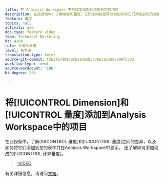 ```yaml
---
title: 在 Analysis Workspace 中将维度和指标添加到您的项目
description: 在此视频中，了解维度和量度、它们之间的差异以及如何将它们添加到您的表格和Analysis Workspace中的可视化。 还了解如何添加现成的计算量度。
feature: 维度
topics: null
activity: use
doc-type: feature video
team: Technical Marketing
kt: 4104
role: 业务从业者
level: 初学者
translation-type: tm+mt
source-git-commit: f3b3fa7d91b0cb21005b57768ca23ed6700fcc03
workflow-type: tm+mt
source-wordcount: '106'
ht-degree: 25%

---
```



# 将[!UICONTROL Dimension]和[!UICONTROL 量度]添加到Analysis Workspace中的项目

在此视频中，了解[!UICONTROL 维度]和[!UICONTROL 量度]之间的差异，以及如何将它们添加到您的表中并在Analysis Workspace中显示。 还了解如何添加现成的[!UICONTROL 计算量度]。

>[!VIDEO](https://video.tv.adobe.com/v/30606/?quality=12)

有关详细信息，请访问[文档](https://docs.adobe.com/content/help/zh-Hans/analytics/analyze/analysis-workspace/components/analysis-workspace-components.html)。

